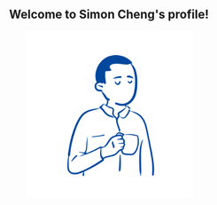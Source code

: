 <h2 align="center">Welcome to Simon Cheng's profile!</h2>
<div style="
  width:300px; 
  height:300px; 
  display:block;
  margin-left:auto;
  margin-right:auto;">
  <img src="img/profile3.svg" alt="drawing" />
  </div>

<!--
**simoncheng987/simoncheng987** is a ✨ _special_ ✨ repository because its `README.md` (this file) appears on your GitHub profile.

Here are some ideas to get you started:

- 🔭 I’m currently working on ...
- 🌱 I’m currently learning ...
- 👯 I’m looking to collaborate on ...
- 🤔 I’m looking for help with ...
- 💬 Ask me about ...
- 📫 How to reach me: ...
- 😄 Pronouns: ...
- ⚡ Fun fact: ...
-->
